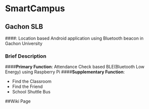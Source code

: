 # SmartCampus
## Gachon SLB
####: Location based Android application	using Bluetooth beacon in Gachon University

### **Brief Description**
####**Primary Function**:
Attendance Check based BLE(Bluetooth Low Energy) using Raspberry Pi
####**Supplementary Function**:
- Find the Classroom
- Find the Friend
- School Shuttle Bus

##Wiki Page
